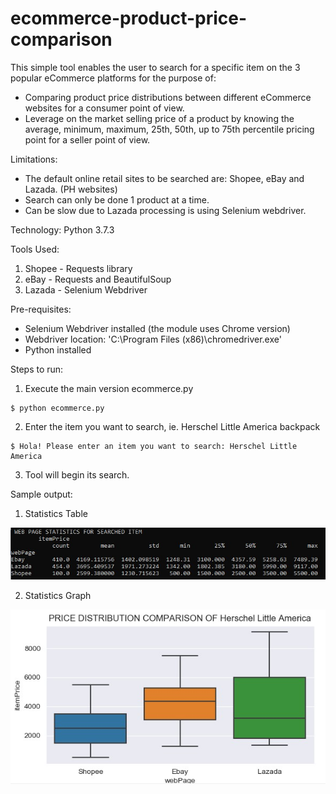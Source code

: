 # ecommerce-product-price-comparison

This simple tool enables the user to search for a specific item on the 3 popular eCommerce platforms for the purpose of:
* Comparing product price distributions between different eCommerce websites for a consumer point of view.
* Leverage on the market selling price of a product by knowing the average, minimum, maximum, 25th, 50th, up to 75th percentile pricing point for a seller point of view.

Limitations:
* The default online retail sites to be searched are: Shopee, eBay and Lazada.  (PH websites)
* Search can only be done 1 product at a time.
* Can be slow due to Lazada processing is using Selenium webdriver. 

Technology: Python 3.7.3

Tools Used:
1. Shopee - Requests library
2. eBay - Requests and BeautifulSoup
3. Lazada - Selenium Webdriver

Pre-requisites:
* Selenium Webdriver installed (the module uses Chrome version)
* Webdriver location: 'C:\Program Files (x86)\chromedriver.exe'
* Python installed

Steps to run:
1. Execute the main version ecommerce.py
```
$ python ecommerce.py
```
2. Enter the item you want to search, ie. Herschel Little America backpack
```
$ Hola! Please enter an item you want to search: Herschel Little America 
```
3. Tool will begin its search.

Sample output:
1. Statistics Table

![Alt text](https://github.com/charlievc/ecommerce-product-price-comparison/blob/master/img_sample/statTable.jpg)

2. Statistics Graph

![Alt text](https://github.com/charlievc/ecommerce-product-price-comparison/blob/master/img_sample/statPlot.jpg)

